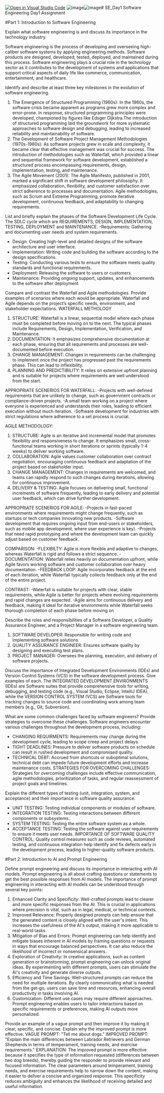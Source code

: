 [![Open in Visual Studio Code](https://classroom.github.com/assets/open-in-vscode-2e0aaae1b6195c2367325f4f02e2d04e9abb55f0b24a779b69b11b9e10269abc.svg)](https://classroom.github.com/online_ide?assignment_repo_id=15581567&assignment_repo_type=AssignmentRepo)
![image](https://github.com/user-attachments/assets/e73ea506-3f00-4aee-b1ac-ad5517e557f7)![image](https://github.com/user-attachments/assets/7460e618-7c4f-4aa7-9cee-25144604c05d)# SE_Day1
Software Engineering Day1 Assignment

#Part 1: Introduction to Software Engineering

Explain what software engineering is and discuss its importance in the technology industry.

  Software engineering is the process of developing and overseeing high-caliber software systems by applying engineering methods. Software products are designed, developed, tested, deployed, and maintained during this process.
Software engineering plays a crucial role in the technology sector as it contributes to the development of systems and applications that support critical aspects of daily life like commerce, communication, entertainment, and healthcare.


Identify and describe at least three key milestones in the evolution of software engineering.
  1. The Emergence of Structured Programming (1960s): In the 1960s, the software crisis became apparent as programs grew more complex and error-prone. In response, structured programming principles were developed, championed by figures like Edsger Dijkstra.The introduction of structured programming laid the groundwork for more systematic approaches to software design and debugging, leading to increased reliability and maintainability of software.
  2. The Development of Software Project Management Methodologies (1970s-1980s): As software projects grew in scale and complexity, it became clear that effective management was crucial for success. The introduction of methodologies such as Waterfall, which provided a linear and sequential framework for software development, established a structured process encompassing requirements, design, implementation, testing, and maintenance.
  3. The Agile Movement (2001): The Agile Manifesto, published in 2001, marked a significant shift in software development philosophy. It emphasized collaboration, flexibility, and customer satisfaction over strict adherence to processes and documentation. Agile methodologies, such as Scrum and Extreme Programming, promote iterative development, continuous feedback, and adaptability to changing requirements.


List and briefly explain the phases of the Software Development Life Cycle.
The SDLC cycle which are   REQUIREMENTS, DESIGN, IMPLEMENTATION, TESTING, DEPLOYMENT and MAINTENANCE.
  -Requirements: Gathering and documenting user needs and system requirements.
  - Design: Creating high-level and detailed designs of the software architecture and user interface.
  - Implementation: Writing code and building the software according to the design specifications.
  - Testing: Conducting various tests to ensure the software meets quality standards and functional requirements.
  - Deployment: Releasing the software to users or customers.
  - Maintenance: Providing ongoing support, updates, and enhancements to the software after deployment


Compare and contrast the Waterfall and Agile methodologies. Provide examples of scenarios where each would be appropriate.
  Waterfall and Agile depends on the project’s specific needs, environment, and stakeholder expectations.
WATERFALL METHOLOGY
  1. STRUCTURE: Waterfall is a linear, sequential model where each phase must be completed before moving on to the next. The typical phases include Requirements, Design, Implementation, Verification, and Maintenance.
  2. DOCUMENTATION: It emphasizes comprehensive documentation at each phase, ensuring that all requirements and processes are well-documented before execution.
  3. CHANGE MANAGEMENT: Changes in requirements can be challenging to implement once the project has progressed past the requirements phase. This can lead to inflexibility.
  4. PLANNING AND PREDICTIBILITY: It relies on extensive upfront planning and is suitable for projects where requirements are well understood from the start.

APPROPRIATE SCENERIOS FOR WATERFALL:
 -Projects with well-defined requirements that are unlikely to change, such as government contracts or compliance-driven projects. 
 -A small team working on a project where everyone is experienced and understands their roles, leading to efficient execution without much iteration. 
 -Software development for industries with strict regulations where adherence to a set process is crucial.

AGILE METHODOLOGY:
  1. STRUCTURE: Agile is an iterative and incremental model that promotes flexibility and responsiveness to change. It emphasizes small, cross-functional teams working in short iterations or sprints (typically 1-4 weeks) to deliver working software.
  2. COLLABORATION: Agile values customer collaboration over contract negotiation, encouraging continuous feedback and adaptation of the project based on stakeholder input.
  3. CHANGE MANAGEMENT: Changes in requirements are welcomed, and teams can rapidly respond to such changes during iterations, allowing for continuous improvement.
  4. DELIVERY & TESTING: Agile focuses on delivering small, functional increments of software frequently, leading to early delivery and potential user feedback, which can drive further development.

APPROPRIATE SCENERIOS FOR AGILE:
 -Projects in fast-paced environments where requirements might change frequently, such as startups or tech companies innovating new products. 
 -Software development that requires ongoing input from end-users or stakeholders, such as mobile app development, where user experience is key).
 -Projects that need rapid prototyping and where the development team can quickly adjust based on customer feedback.
 
COMPARISON:
  -FLEXIBILTY: Agile is more flexible and adaptive to changes, whereas Waterfall is rigid and follows a strict sequence.
  -DOCUMENTATION: Waterfall relies heavily on documentation upfront, while Agile favors working software and customer collaboration over heavy documentation.
  -FEEDBACK LOOP: Agile incorporates feedback at the end of each iteration, while Waterfall typically collects feedback only at the end of the entire project.

CONTRAST:
  -Waterfall is suitable for projects with clear, stable requirements, while Agile is better for projects where evolving requirements and rapid changes are expected.
  -Agile aims for continuous delivery and feedback, making it ideal for iterative environments while Waterfall seeks thorough completion of each phase before moving on

Describe the roles and responsibilities of a Software Developer, a Quality Assurance Engineer, and a Project Manager in a software engineering team.
  1. SOFTWARE DEVELOPER: Responsible for writing code and implementing software solutions.
  2. QUALITY ASSURANCE ENGINEER: Ensures software quality by designing and executing test plans.
  3. PROJECT MANAGER: Oversees the planning, execution, and delivery of software projects.

Discuss the importance of Integrated Development Environments (IDEs) and Version Control Systems (VCS) in the software development process. Give examples of each.
  The INTEGRATED DEVELOPMENT ENVIRONMENTS (IDEs) are Software suites that provide comprehensive tools for writing, debugging, and testing code (e.g., Visual Studio, Eclipse, IntelliJ IDEA), while the VERSION CONTROL SYSTEM (VCS) are Software tools for tracking changes to source code and coordinating work among team members (e.g., Git, Subversion).

What are some common challenges faced by software engineers? Provide strategies to overcome these challenges.
Software engineers encounter various challenges throughout the development process, including:
  - CHANGING REQUIRMENTS: Requirements may change during the development cycle, leading to scope creep and project delays.
  - TIGHT DEADLINES: Pressure to deliver software products on schedule can result in rushed development and compromised quality.
  - TECHNICAL DEBT: Accrued from shortcuts or suboptimal solutions, technical debt can impede future development efforts and increase maintenance costs.
STRATEGIES FOR OVERCOMING CHALLENGES: Strategies for overcoming challenges include effective communication, agile methodologies, prioritization of tasks, and regular reassessment of project goals and timelines.

Explain the different types of testing (unit, integration, system, and acceptance) and their importance in software quality assurance.
  - UNIT TESTING: Testing individual components or modules of software.
  - INTEGRATION TESTING: Testing interactions between different components or subsystems.
  - SYSTEM TESTING: Testing the entire software system as a whole.
  - ACCEPTANCE TESTING: Testing the software against user requirements to ensure it meets user needs.
IMPORTANCE OF SOFTWARE QUALITY CONTROL: Quality control measures such as code reviews, automated testing, and continuous integration help identify and fix defects early in the development process, leading to higher-quality software products.


#Part 2: Introduction to AI and Prompt Engineering


Define prompt engineering and discuss its importance in interacting with AI models.
  Prompt engineering is all about crafting questions or statements to get the best possible responses from AI models. 
The importance of prompt engineering in interacting with AI models can be understood through several key points:
  1. Enhanced Clarity and Specificity: Well-crafted prompts lead to clearer and more specific responses from the AI. This is crucial in applications where precision is vital, such as in legal, medical, or technical contexts.
  2. Improved Relevance: Properly designed prompts can help ensure that the generated content is closely aligned with the user's intent. This increases the usefulness of the AI's output, making it more applicable to real-world tasks.
  3. Mitigation of Bias and Errors: Prompt engineering can help identify and mitigate biases inherent in AI models by framing questions or requests in ways that encourage balanced perspectives. It can also reduce the likelihood of incorrect or nonsensical answers.
  4. Exploration of Creativity: In creative applications, such as content generation or brainstorming, prompt engineering can unlock original ideas. By experimenting with different prompts, users can stimulate the AI's creativity and generate diverse outputs.
  5. Efficiency and Time Savings: Well-structured prompts can reduce the need for multiple iterations. By clearly communicating what is needed from the get-go, users can save time and resources, enhancing overall productivity in tasks involving AI.
  6. Customization: Different use cases may require different approaches. Prompt engineering enables users to tailor interactions based on specific requirements or preferences, making AI outputs more personalized.

Provide an example of a vague prompt and then improve it by making it clear, specific, and concise. Explain why the improved prompt is more effective.
VAGUE PROMPT: "Tell me about dogs."
IMPROVED PROMPT: "Explain the main differences between Labrador Retrievers and German Shepherds in terms of temperament, training needs, and exercise requirements."
EXPLANATION: The improved prompt is more effective because it specifies the type of information requested (differences between two dog breeds), thereby guiding the responder to provide relevant and focused information. The clear parameters around temperament, training needs, and exercise requirements help to narrow down the content, making it easier to deliver a concise and organized response. This specificity reduces ambiguity and enhances the likelihood of receiving detailed and useful information.
